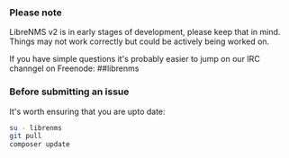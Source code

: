 ### Please note

LibreNMS v2 is in early stages of development, please keep that in mind. Things may not work correctly but could be actively being worked on.

If you have simple questions it's probably easier to jump on our IRC channgel on Freenode: ##librenms

### Before submitting an issue

It's worth ensuring that you are upto date:

```bash
su - librenms
git pull
composer update
```

